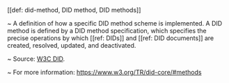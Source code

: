 [[def: did-method, DID method, DID methods]]

~ A definition of how a specific DID method scheme is implemented. A DID method is defined by a DID method specification, which specifies the precise operations by which [[ref: DIDs]] and [[ref: DID documents]] are created, resolved, updated, and deactivated.

~ Source: [W3C DID](https://www.w3.org/TR/did-core/#dfn-did-methods).

~ For more information: <https://www.w3.org/TR/did-core/#methods>
